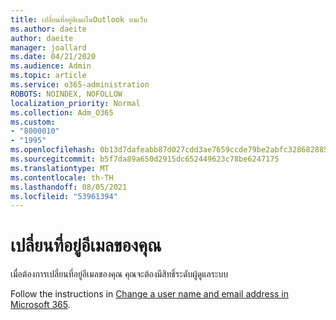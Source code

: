 ```yaml
---
title: เปลี่ยนที่อยู่อีเมลในOutlook บนเว็บ
ms.author: daeite
author: daeite
manager: joallard
ms.date: 04/21/2020
ms.audience: Admin
ms.topic: article
ms.service: o365-administration
ROBOTS: NOINDEX, NOFOLLOW
localization_priority: Normal
ms.collection: Adm_O365
ms.custom:
- "8000010"
- "1995"
ms.openlocfilehash: 0b13d7dafeabb87d027cdd3ae7659ccde79be2abfc328682885bfb0f95c1b442
ms.sourcegitcommit: b5f7da89a650d2915dc652449623c78be6247175
ms.translationtype: MT
ms.contentlocale: th-TH
ms.lasthandoff: 08/05/2021
ms.locfileid: "53961394"
---
```

# <a name="change-your-email-address"></a>เปลี่ยนที่อยู่อีเมลของคุณ 

เมื่อต้องการเปลี่ยนที่อยู่อีเมลของคุณ คุณจะต้องมีสิทธิ์ระดับผู้ดูแลระบบ
  
Follow the instructions in [Change a user name and email address in Microsoft 365](https://docs.microsoft.com/microsoft-365/admin/add-users/change-a-user-name-and-email-address).